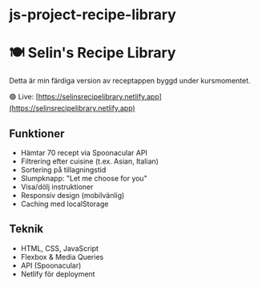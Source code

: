 # js-project-recipe-library
# 🍽️ Selin's Recipe Library

Detta är min färdiga version av receptappen byggd under kursmomentet.

🟢 Live: [https://selinsrecipelibrary.netlify.app](https://selinsrecipelibrary.netlify.app)

## Funktioner
- Hämtar 70 recept via Spoonacular API
- Filtrering efter cuisine (t.ex. Asian, Italian)
- Sortering på tillagningstid
- Slumpknapp: "Let me choose for you"
- Visa/dölj instruktioner
- Responsiv design (mobilvänlig)
- Caching med localStorage

## Teknik
- HTML, CSS, JavaScript
- Flexbox & Media Queries
- API (Spoonacular)
- Netlify för deployment
